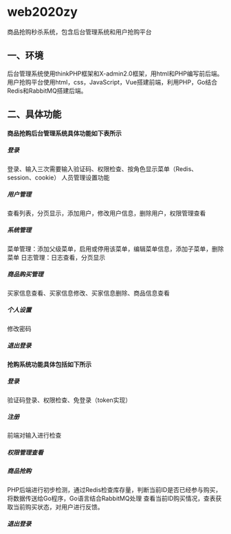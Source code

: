 # web2020zy
商品抢购秒杀系统，包含后台管理系统和用户抢购平台
## 一、环境
后台管理系统使用thinkPHP框架和X-admin2.0框架，用html和PHP编写前后端。
用户抢购平台使用html，css，JavaScript，Vue搭建前端，利用PHP，Go结合Redis和RabbitMQ搭建后端。
## 二、具体功能
#### 商品抢购后台管理系统具体功能如下表所示
##### 登录	
登录、输入三次需要输入验证码、权限检查、按角色显示菜单（Redis、session、cookie）
人员管理设置功能	
##### 用户管理
查看列表，分页显示，添加用户，修改用户信息，删除用户，权限管理查看
##### 系统管理	
菜单管理：添加父级菜单，启用或停用该菜单，编辑菜单信息，添加子菜单，删除菜单
日志管理：日志查看，分页显示
##### 商品购买管理	
买家信息查看、买家信息修改、买家信息删除、商品信息查看
##### 个人设置	
修改密码
##### 退出登录
#### 抢购系统功能具体包括如下所示
##### 登录	
验证码登录、权限检查、免登录（token实现）
##### 注册	
前端对输入进行检查
##### 权限管理查看
##### 商品抢购	
PHP后端进行初步检测，通过Redis检查库存量，判断当前ID是否已经参与购买，将数据传送给Go程序，Go语言结合RabbitMQ处理
查看当前ID购买情况，查表获取当前购买状态，对用户进行反馈。
##### 退出登录
